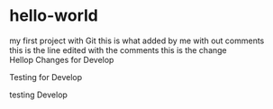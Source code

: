 # hello-world
my first project with Git
this is what added by me with out comments  
this is the line edited with the comments
this is the change	
Hellop Changes for Develop

Testing for Develop


testing Develop	